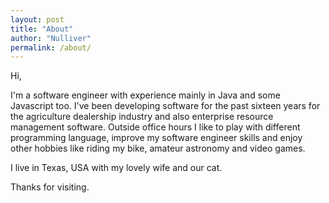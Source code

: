 ```yaml
---
layout: post
title: "About"
author: "Nulliver"
permalink: /about/
---
```


Hi,

I'm a software engineer with experience mainly in Java and some Javascript too. I've been developing software for the past sixteen years for the agriculture dealership industry and also enterprise resource management software. Outside office hours I like to play with different programming language, improve my software engineer skills and enjoy other hobbies like riding my bike, amateur astronomy and video games.

I live in Texas, USA with my lovely wife and our cat.

Thanks for visiting.